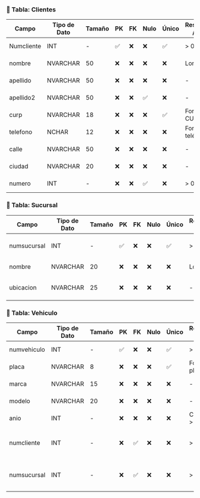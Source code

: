 ### 🧾 Tabla: Clientes

| Campo        | Tipo de Dato | Tamaño | PK  | FK  | Nulo | Único | Restricciones / CHECK        | Referencia a | Descripción              |
|--------------|--------------|--------|-----|-----|------|--------|-------------------------------|--------------|--------------------------|
| Numcliente   | INT          | -      | ✅  | ❌  | ❌   | ✅     | > 0                           | -            | Identificador del cliente |
| nombre       | NVARCHAR     | 50     | ❌  | ❌  | ❌   | ❌     | Longitud >= 3                 | -            | Nombre del cliente       |
| apellido     | NVARCHAR     | 50     | ❌  | ❌  | ❌   | ❌     | -                             | -            | Apellido paterno         |
| apellido2    | NVARCHAR     | 50     | ❌  | ❌  | ✅   | ❌     | -                             | -            | Apellido materno         |
| curp         | NVARCHAR     | 18     | ❌  | ❌  | ❌   | ✅     | Formato CURP                  | -            | CURP del cliente         |
| telefono     | NCHAR        | 12     | ❌  | ❌  | ❌   | ❌     | Formato teléfono              | -            | Teléfono del cliente     |
| calle        | NVARCHAR     | 50     | ❌  | ❌  | ❌   | ❌     | -                             | -            | Calle del domicilio      |
| ciudad       | NVARCHAR     | 20     | ❌  | ❌  | ❌   | ❌     | -                             | -            | Ciudad del domicilio     |
| numero       | INT          | -      | ❌  | ❌  | ✅   | ❌     | > 0                           | -            | Número del domicilio     |

### 🧾 Tabla: Sucursal

| Campo       | Tipo de Dato | Tamaño | PK  | FK  | Nulo | Único | Restricciones / CHECK | Referencia a | Descripción                  |
|-------------|--------------|--------|-----|-----|------|--------|------------------------|--------------|------------------------------|
| numsucursal | INT          | -      | ✅  | ❌  | ❌   | ✅     | > 0                    | -            | Identificador de la sucursal |
| nombre      | NVARCHAR     | 20     | ❌  | ❌  | ❌   | ❌     | Longitud >= 3          | -            | Nombre de la sucursal        |
| ubicacion   | NVARCHAR     | 25     | ❌  | ❌  | ❌   | ❌     | -                      | -            | Ubicación de la sucursal     |


### 🧾 Tabla: Vehiculo

| Campo        | Tipo de Dato | Tamaño | PK  | FK  | Nulo | Único | Restricciones / CHECK | Referencia a   | Descripción                          |
|--------------|--------------|--------|-----|-----|------|--------|------------------------|----------------|--------------------------------------|
| numvehiculo  | INT          | -      | ✅  | ❌  | ❌   | ✅     | > 0                    | -              | Identificador del vehículo           |
| placa        | NVARCHAR     | 8      | ❌  | ❌  | ❌   | ✅     | Formato de placa       | -              | Placa del vehículo                   |
| marca        | NVARCHAR     | 15     | ❌  | ❌  | ❌   | ❌     | -                      | -              | Marca del vehículo                   |
| modelo       | NVARCHAR     | 20     | ❌  | ❌  | ❌   | ❌     | -                      | -              | Modelo del vehículo                  |
| anio         | INT          | -      | ❌  | ❌  | ❌   | ❌     | CHECK (anio >= 1950)   | -              | Año de fabricación                   |
| numcliente   | INT          | -      | ❌  | ✅  | ❌   | ❌     | > 0                    | Clientes       | Cliente al que pertenece el vehículo |
| numsucursal  | INT          | -      | ❌  | ✅  | ❌   | ❌     | > 0                    | Sucursal       | Sucursal donde se registra el auto   |
